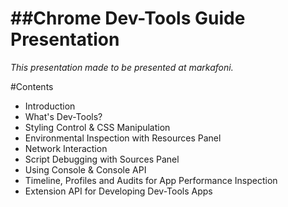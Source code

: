 ##Chrome Dev-Tools Guide Presentation
=========

<i>This presentation made to be presented at markafoni.</i>

#Contents
 - Introduction
 - What's Dev-Tools?
 - Styling Control & CSS Manipulation
 - Environmental Inspection with Resources Panel
 - Network Interaction
 - Script Debugging with Sources Panel
 - Using Console & Console API
 - Timeline, Profiles and Audits for App Performance Inspection
 - Extension API for Developing Dev-Tools Apps
 
